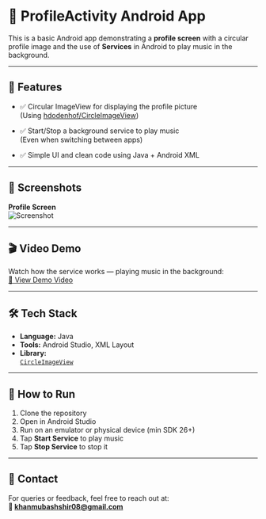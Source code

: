 # 📱 ProfileActivity Android App

This is a basic Android app demonstrating a **profile screen** with a circular profile image and the use of **Services** in Android to play music in the background.

---

## 🔹 Features

- ✅ Circular ImageView for displaying the profile picture  
  (Using [hdodenhof/CircleImageView](https://github.com/hdodenhof/CircleImageView))

- ✅ Start/Stop a background service to play music  
  (Even when switching between apps)

- ✅ Simple UI and clean code using Java + Android XML

---

## 📸 Screenshots

**Profile Screen**  
![Screenshot](https://github.com/user-attachments/assets/0b4b6eef-86c2-4668-b74b-9b9fb316b2b1)

---

## 🎬 Video Demo

Watch how the service works — playing music in the background:  
[🔗 View Demo Video](https://github.com/user-attachments/assets/5446c0d9-79d4-41d1-ae9b-7d50b86df67e)

---

## 🛠 Tech Stack

- **Language:** Java  
- **Tools:** Android Studio, XML Layout  
- **Library:**  
  [`CircleImageView`](https://github.com/hdodenhof/CircleImageView)

---

## 🚀 How to Run

1. Clone the repository
2. Open in Android Studio
3. Run on an emulator or physical device (min SDK 26+)
4. Tap **Start Service** to play music
5. Tap **Stop Service** to stop it

---

## 📩 Contact

For queries or feedback, feel free to reach out at:  
**📧 khanmubashshir08@gmail.com**
